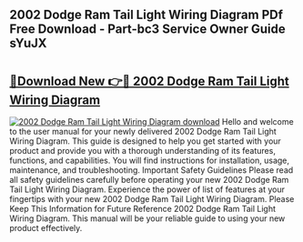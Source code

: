 ## 2002 Dodge Ram Tail Light Wiring Diagram PDf Free Download - Part-bc3 Service Owner Guide sYuJX

# <h2><a href="http://dfj53yz.blite.top/?on=2002+Dodge+Ram+Tail+Light+Wiring+Diagram">🔗Download New 👉🔴 2002 Dodge Ram Tail Light Wiring Diagram</a></h2>

[![2002 Dodge Ram Tail Light Wiring Diagram download](https://i.imgur.com/lujVjoI.png)](http://dfj53yz.blite.top/?on=2002+Dodge+Ram+Tail+Light+Wiring+Diagram)
Hello and welcome to the user manual for your newly delivered 2002 Dodge Ram Tail Light Wiring Diagram. This guide is designed to help you get started with your product and provide you with a thorough understanding of its features, functions, and capabilities. You will find instructions for installation, usage, maintenance, and troubleshooting. Important Safety Guidelines Please read all safety guidelines carefully before operating your new 2002 Dodge Ram Tail Light Wiring Diagram. Experience the power of list of features at your fingertips with your new 2002 Dodge Ram Tail Light Wiring Diagram. Please Keep This Information for Future Reference 2002 Dodge Ram Tail Light Wiring Diagram. This manual will be your reliable guide to using your new product effectively.
